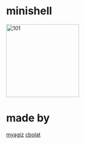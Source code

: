 # minishell

<img width="196" alt="101" src="https://github.com/myagjz/myagjz/assets/112881823/0ab7c143-b416-49ca-9806-200d799637a8">

# made by
<a href="https://github.com/myagjz/myagjz">myagiz</a>
<a href="https://github.com/CemBOLAT" >cbolat</a>
